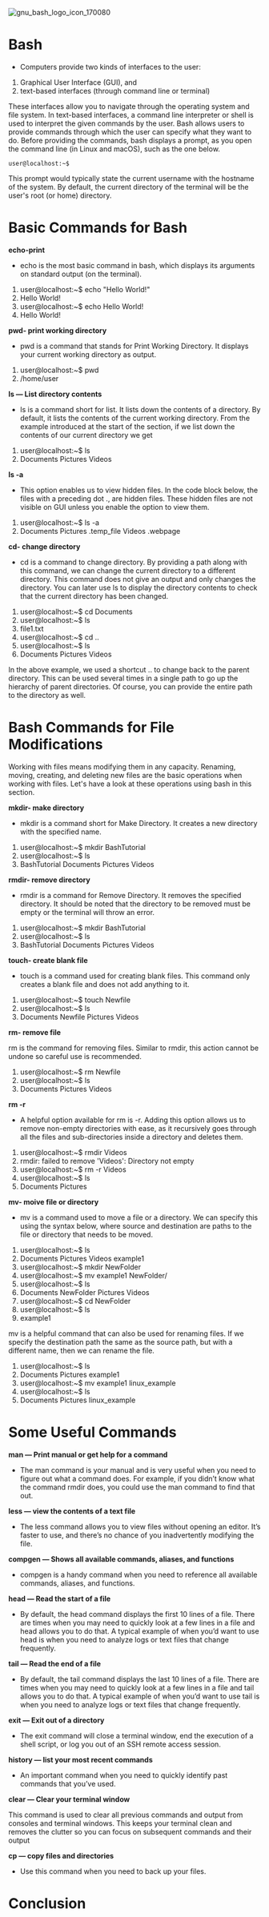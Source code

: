 <!-- bash commands cheatsheet -->

![gnu_bash_logo_icon_170080](https://user-images.githubusercontent.com/37225357/211147360-cc40742c-32c2-46a8-9271-78ae0c9522da.png)

# Bash
- Computers provide two kinds of interfaces to the user:
1. Graphical User Interface (GUI), and
2. text-based interfaces (through command line or terminal)

These interfaces allow you to navigate through the operating system and file system. In text-based interfaces, a command line interpreter or shell is used to interpret the given commands by the user.
Bash allows users to provide commands through which the user can specify what they want to do. Before providing the commands, bash displays a prompt, as you open the command line (in Linux and macOS), such as the one below.

    user@localhost:~$

This prompt would typically state the current username with the hostname of the system. By default, the current directory of the terminal will be the user's root (or home) directory.

# Basic Commands for Bash

**echo-print**
- echo is the most basic command in bash, which displays its arguments on standard output (on the terminal).
1. user@localhost:~$ echo "Hello World!"
2. Hello World!
3. user@localhost:~$ echo Hello World!
4. Hello World!

**pwd- print working directory**
- pwd is a command that stands for Print Working Directory. It displays your current working directory as output.
1. user@localhost:~$ pwd
2. /home/user

**ls — List directory contents**
- ls is a command short for list. It lists down the contents of a directory. By default, it lists the contents of the current working directory. From the example introduced at the start of the section, if we list down the contents of our current directory we get
1. user@localhost:~$ ls
2. Documents Pictures Videos

**ls -a**
- This option enables us to view hidden files. In the code block below, the files with a preceding dot ., are hidden files. These hidden files are not visible on GUI unless you enable the option to view them.
1. user@localhost:~$ ls -a
2. Documents Pictures .temp_file Videos .webpage

**cd- change directory**
- cd is a command to change directory. By providing a path along with this command, we can change the current directory to a different directory. This command does not give an output and only changes the directory. You can later use ls to display the directory contents to check that the current directory has been changed.
1. user@localhost:~$ cd Documents
2. user@localhost:~$ ls
3. file1.txt 
4. user@localhost:~$ cd ..
5. user@localhost:~$ ls
6. Documents Pictures Videos

In the above example, we used a shortcut .. to change back to the parent directory. This can be used several times in a single path to go up the hierarchy of parent directories. Of course, you can provide the entire path to the directory as well.

# Bash Commands for File Modifications
Working with files means modifying them in any capacity. Renaming, moving, creating, and deleting new files are the basic operations when working with files. Let's have a look at these operations using bash in this section.

**mkdir- make directory**
- mkdir is a command short for Make Directory. It creates a new directory with the specified name.

1. user@localhost:~$ mkdir BashTutorial
2. user@localhost:~$ ls
3. BashTutorial Documents Pictures Videos

**rmdir- remove directory**
- rmdir is a command for Remove Directory. It removes the specified directory. It should be noted that the directory to be removed must be empty or the terminal will throw an error.

1. user@localhost:~$ mkdir BashTutorial
2. user@localhost:~$ ls
3. BashTutorial Documents Pictures Videos

**touch- create blank file**
- touch is a command used for creating blank files. This command only creates a blank file and does not add anything to it.

1. user@localhost:~$ touch Newfile
2. user@localhost:~$ ls
3. Documents Newfile Pictures Videos

**rm- remove file**

rm is the command for removing files. Similar to rmdir, this action cannot be undone so careful use is recommended.

1. user@localhost:~$ rm Newfile
2. user@localhost:~$ ls
3. Documents Pictures Videos

**rm -r**
- A helpful option available for rm is -r. Adding this option allows us to remove non-empty directories with ease, as it recursively goes through all the files and sub-directories inside a directory and deletes them.

1. user@localhost:~$ rmdir Videos
2. rmdir: failed to remove 'Videos': Directory not empty
3. user@localhost:~$ rm -r Videos
4. user@localhost:~$ ls
5. Documents Pictures 

**mv- moive file or directory**
- mv is a command used to move a file or a directory. We can specify this using the syntax below, where source and destination are paths to the file or directory that needs to be moved.

1. user@localhost:~$ ls
2. Documents Pictures Videos example1
3. user@localhost:~$ mkdir NewFolder
4. user@localhost:~$ mv example1 NewFolder/
5. user@localhost:~$ ls
6. Documents NewFolder Pictures Videos
7. user@localhost:~$ cd NewFolder
8. user@localhost:~$ ls
9. example1

mv is a helpful command that can also be used for renaming files. If we specify the destination path the same as the source path, but with a different name, then we can rename the file.

1. user@localhost:~$ ls
2. Documents Pictures example1
3. user@localhost:~$ mv example1 linux_example
4. user@localhost:~$ ls
5. Documents Pictures linux_example

# Some Useful Commands

**man — Print manual or get help for a command**

- The man command is your manual and is very useful when you need to figure out what a command does. For example, if you didn’t know what the command rmdir does, you could use the man command to find that out.


**less — view the contents of a text file**

- The less command allows you to view files without opening an editor. It’s faster to use, and there’s no chance of you inadvertently modifying the file.



**compgen — Shows all available commands, aliases, and functions**

- compgen is a handy command when you need to reference all available commands, aliases, and functions.



**head — Read the start of a file**

- By default, the head command displays the first 10 lines of a file. There are times when you may need to quickly look at a few lines in a file and head allows you to do that. A typical example of when you’d want to use head is when you need to analyze logs or text files that change frequently.



**tail — Read the end of a file**

- By default, the tail command displays the last 10 lines of a file. There are times when you may need to quickly look at a few lines in a file and tail allows you to do that. A typical example of when you’d want to use tail is when you need to analyze logs or text files that change frequently.



**exit — Exit out of a directory**

- The exit command will close a terminal window, end the execution of a shell script, or log you out of an SSH remote access session.



**history — list your most recent commands**

- An important command when you need to quickly identify past commands that you’ve used.



**clear — Clear your terminal window**

This command is used to clear all previous commands and output from consoles and terminal windows. This keeps your terminal clean and removes the clutter so you can focus on subsequent commands and their output



**cp — copy files and directories**

- Use this command when you need to back up your files.






# Conclusion




